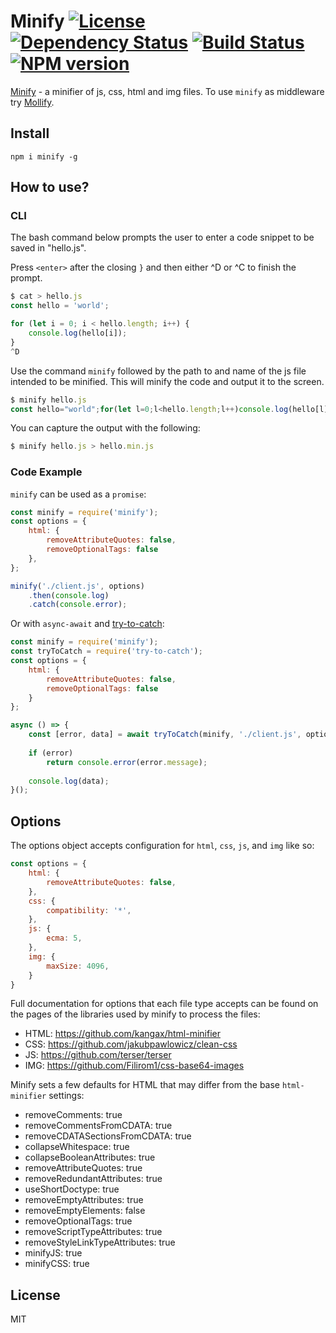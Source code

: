 Minify [![License][LicenseIMGURL]][LicenseURL] [![Dependency Status][DependencyStatusIMGURL]][DependencyStatusURL] [![Build Status][BuildStatusIMGURL]][BuildStatusURL] [![NPM version][NPMIMGURL]][NPMURL]
===============
[NPMIMGURL]:                https://img.shields.io/npm/v/minify.svg?style=flat
[BuildStatusIMGURL]:        https://img.shields.io/travis/coderaiser/minify/master.svg?style=flat
[DependencyStatusIMGURL]:   https://img.shields.io/david/coderaiser/minify.svg?style=flat
[LicenseIMGURL]:            https://img.shields.io/badge/license-MIT-317BF9.svg?style=flat
[NPM_INFO_IMG]:             https://nodei.co/npm/minify.png?stars
[NPMURL]:                   http://npmjs.org/package/minify
[LicenseURL]:               https://tldrlegal.com/license/mit-license "MIT License"
[BuildStatusURL]:           http://travis-ci.org/coderaiser/minify  "Build Status"
[DependencyStatusURL]:      https://david-dm.org/coderaiser/minify "Dependency Status"

[Minify](http://coderaiser.github.io/minify "Minify") - a minifier of js, css, html and img files.
To use `minify` as middleware try [Mollify](https://github.com/coderaiser/node-mollify "Mollify").

## Install

```
npm i minify -g
```

## How to use?

### CLI

The bash command below prompts the user to enter a code snippet to be saved in "hello.js". 

Press `<enter>` after the closing `}` and then either ^D or ^C to finish the prompt.

```js
$ cat > hello.js
const hello = 'world';

for (let i = 0; i < hello.length; i++) {
    console.log(hello[i]);
}
^D
```

Use the command `minify` followed by the path to and name of the js file intended to be minified. This will minify the code and output it to the screen.

```js
$ minify hello.js
const hello="world";for(let l=0;l<hello.length;l++)console.log(hello[l]);
```

You can capture the output with the following:

```js
$ minify hello.js > hello.min.js
```

### Code Example

`minify` can be used as a `promise`:

```js
const minify = require('minify');
const options = {
    html: {
        removeAttributeQuotes: false,
        removeOptionalTags: false
    },
};

minify('./client.js', options)
    .then(console.log)
    .catch(console.error);

```

Or with `async-await` and [try-to-catch](https://github.com/coderaiser/try-to-catch'):

```js
const minify = require('minify');
const tryToCatch = require('try-to-catch');
const options = {
    html: {
        removeAttributeQuotes: false,
        removeOptionalTags: false
    }
};

async () => {
    const [error, data] = await tryToCatch(minify, './client.js', options);
    
    if (error)
        return console.error(error.message);
    
    console.log(data);
}();
```

## Options

The options object accepts configuration for `html`, `css`, `js`, and `img` like so:

```js
const options = {
    html: {
        removeAttributeQuotes: false,
    },
    css: {
        compatibility: '*',
    },
    js: {
        ecma: 5,
    },
    img: {
        maxSize: 4096,
    }
}
```

Full documentation for options that each file type accepts can be found on the pages of the libraries used by minify to process the files:
- HTML: https://github.com/kangax/html-minifier
- CSS: https://github.com/jakubpawlowicz/clean-css
- JS: https://github.com/terser/terser
- IMG: https://github.com/Filirom1/css-base64-images

Minify sets a few defaults for HTML that may differ from the base `html-minifier` settings:
- removeComments:                 true
- removeCommentsFromCDATA:        true
- removeCDATASectionsFromCDATA:   true
- collapseWhitespace:             true
- collapseBooleanAttributes:      true
- removeAttributeQuotes:          true
- removeRedundantAttributes:      true
- useShortDoctype:                true
- removeEmptyAttributes:          true
- removeEmptyElements:            false
- removeOptionalTags:             true
- removeScriptTypeAttributes:     true
- removeStyleLinkTypeAttributes:  true
- minifyJS:                       true
- minifyCSS:                      true

## License

MIT

